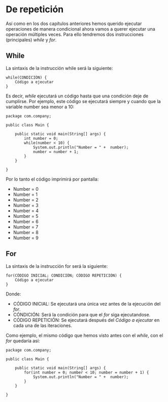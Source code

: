# De repetición

Así como en los dos capítulos anteriores hemos querido ejecutar operaciones de manera condicional ahora vamos a querer ejecutar una operación múltiples veces. Para ello tendremos dos instrucciones (principales) *while* y *for*.

## While

La sintaxis de la instrucción while será la siguiente:
```
while(CONDICIÓN) {
	Código a ejecutar
}
```

Es decir, *while* ejecutará un código hasta que una condición deje de cumplirse. Por ejemplo, este código se ejecutará siempre y cuando que la variable number sea menor a 10:
```
package com.company;  
  
public class Main {  
  
    public static void main(String[] args) {  
        int number = 0;  
        while(number < 10) {  
            System.out.println("Number = " +  number);  
            number = number + 1;  
        }  
    }  
  
}  
```
Por lo tanto el código imprimirá por pantalla:

* Number = 0
* Number = 1
* Number = 2
* Number = 3
* Number = 4
* Number = 5
* Number = 6
* Number = 7
* Number = 8
* Number = 9

## For

La sintaxis de la instrucción for será la siguiente:
```
for(CÓDIGO INICIAL; CONDICIÓN; CÓDIGO REPETICIÓN) {
	Código a ejecutar
}
```
Donde:
* CÓDIGO INICIAL: Se ejecutará una única vez antes de la ejecución del *for*.
* CÓNDICIÓN: Será la condición para que el *for* siga ejecutandose.
* CÓDIGO REPETICIÓN: Se ejecutará después del *Código a ejecutar* en cada una de las iteraciones.

Como ejemplo, el mismo código que hemos visto antes con el *while*, con el *for* quedaría así:

```
package com.company;  
  
public class Main {  
  
    public static void main(String[] args) {  
        for(int number = 0; number < 10; number = number + 1) {  
            System.out.println("Number = " +  number);  
        }  
    }  
  
}
```
